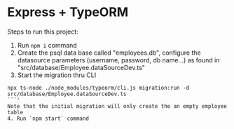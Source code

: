 # Express + TypeORM 

Steps to run this project:

1. Run `npm i` command
2. Create the psql data base called "employees.db", configure the datasource parameters (username, password, db name...) as found in "src/database/Employee.dataSourceDev.ts" 
3. Start the migration thru CLI
```
npx ts-node ./node_modules/typeorm/cli.js migration:run -d src/database/Employee.dataSourceDev.ts
```'
Note that the initial migration will only create the an empty employee table
4. Run `npm start` command
